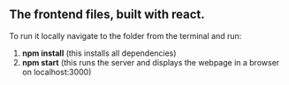 ## The frontend files, built with react. <br />
To run it locally navigate to the folder from the terminal and run:<br />
1. **npm install**    (this installs all dependencies) <br />
2. **npm start**      (this runs the server and displays the webpage in a browser on localhost:3000) <br />
